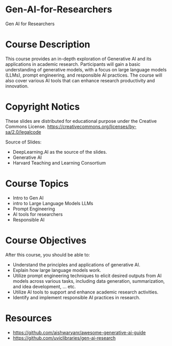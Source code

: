 # Gen-AI-for-Researchers
Gen AI for Researchers


# Course Description 
This course provides an in-depth exploration of Generative AI and its applications in academic research. Participants will gain a basic understanding of generative models, with a focus on large language models (LLMs), prompt engineering, and responsible AI practices. The course will also cover various AI tools that can enhance research productivity and innovation.

# Copyright Notics 

These slides are distributed for educational purpose under the Creative Commons License. https://creativecommons.org/licenses/by-sa/2.0/legalcode

Source of Slides: 
* DeepLearning.AI as the source of the slides.
* Generative AI
* Harvard Teaching and Learning Consortium

# Course Topics
* Intro to Gen AI 
* intro to Large Language Models LLMs 
* Prompt Engineering
* AI tools for researchers  
* Responsible AI  

# Course Objectives 
After this course, you should be able to: 
* Understand the principles and applications of generative AI.
* Explain how large language models work.
* Utilize prompt engineering techniques to elicit desired outputs from AI models across various tasks, including data generation, summarization, and idea development, ... etc.
* Utilize AI tools to support and enhance academic research activities.
* Identify and implement responsible AI practices in research.


# Resources 
* https://github.com/aishwaryanr/awesome-generative-ai-guide
* https://github.com/uviclibraries/gen-ai-research 


